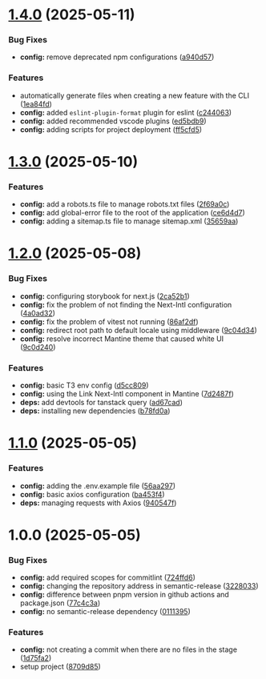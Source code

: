 # [1.4.0](https://github.com/shaadcode/Nextjs-Frontend-Boilerplate/compare/v1.3.0...v1.4.0) (2025-05-11)


### Bug Fixes

* **config:** remove deprecated npm configurations ([a940d57](https://github.com/shaadcode/Nextjs-Frontend-Boilerplate/commit/a940d578a8b4519150afb199b401fef82a5350b5))


### Features

* automatically generate files when creating a new feature with the CLI ([1ea84fd](https://github.com/shaadcode/Nextjs-Frontend-Boilerplate/commit/1ea84fd3361aee63ea5da433b5eaebc987bb8de5))
* **config:** added `eslint-plugin-format` plugin for eslint ([c244063](https://github.com/shaadcode/Nextjs-Frontend-Boilerplate/commit/c244063d0cc1a2cba6c65f32dc2e01126adc59d2))
* **config:** added recommended vscode plugins ([ed5bdb9](https://github.com/shaadcode/Nextjs-Frontend-Boilerplate/commit/ed5bdb966be8d23f5aa50d10a084f5bef9869ee5))
* **config:** adding scripts for project deployment ([ff5cfd5](https://github.com/shaadcode/Nextjs-Frontend-Boilerplate/commit/ff5cfd5ca491db8ca6c156808fc0e2477b44a895))

# [1.3.0](https://github.com/shaadcode/Nextjs-Frontend-Boilerplate/compare/v1.2.0...v1.3.0) (2025-05-10)


### Features

* **config:** add a robots.ts file to manage robots.txt files ([2f69a0c](https://github.com/shaadcode/Nextjs-Frontend-Boilerplate/commit/2f69a0c73dc4a9571f9751c7c7b0657474689148))
* **config:** add global-error file to the root of the application ([ce6d4d7](https://github.com/shaadcode/Nextjs-Frontend-Boilerplate/commit/ce6d4d725c8f696e510325ed245b51b190a78aa8))
* **config:** adding a sitemap.ts file to manage sitemap.xml ([35659aa](https://github.com/shaadcode/Nextjs-Frontend-Boilerplate/commit/35659aae95e1801fc977cd682ae36a370a77a36d))

# [1.2.0](https://github.com/shaadcode/Nextjs-Frontend-Boilerplate/compare/v1.1.0...v1.2.0) (2025-05-08)


### Bug Fixes

* **config:** configuring storybook for next.js ([2ca52b1](https://github.com/shaadcode/Nextjs-Frontend-Boilerplate/commit/2ca52b186a2e1c9b15fc85752b825d394ba73a08))
* **config:** fix the problem of not finding the Next-Intl configuration ([4a0ad32](https://github.com/shaadcode/Nextjs-Frontend-Boilerplate/commit/4a0ad32b9c7b9b01eab7191cc25817be6179ed2a))
* **config:** fix the problem of vitest not running ([86af2df](https://github.com/shaadcode/Nextjs-Frontend-Boilerplate/commit/86af2df870d1618007944837c41b56547451d97a))
* **config:** redirect root path to default locale using middleware ([9c04d34](https://github.com/shaadcode/Nextjs-Frontend-Boilerplate/commit/9c04d34dafe2b996ecf6ac7c9cffa21632d3ff60))
* **config:** resolve incorrect Mantine theme that caused white UI ([9c0d240](https://github.com/shaadcode/Nextjs-Frontend-Boilerplate/commit/9c0d240c1dc529ff229f1926b3fde164a1390ff8))


### Features

* **config:** basic T3 env config ([d5cc809](https://github.com/shaadcode/Nextjs-Frontend-Boilerplate/commit/d5cc8099f56f5ef2c05e763679a759f65e30d81a))
* **config:** using the Link Next-Intl component in Mantine ([7d2487f](https://github.com/shaadcode/Nextjs-Frontend-Boilerplate/commit/7d2487f949cf2ec6318a8d24b92e7e5ea3d34b80))
* **deps:** add devtools for tanstack query ([ad67cad](https://github.com/shaadcode/Nextjs-Frontend-Boilerplate/commit/ad67cad4dbf8fd3038229077766b8b6705b29e0f))
* **deps:** installing new dependencies ([b78fd0a](https://github.com/shaadcode/Nextjs-Frontend-Boilerplate/commit/b78fd0ac7d4ee0fd3b5a79b83d0f02d2801dfda5))

# [1.1.0](https://github.com/shaadcode/Nextjs-Frontend-Boilerplate/compare/v1.0.0...v1.1.0) (2025-05-05)


### Features

* **config:** adding the .env.example file ([56aa297](https://github.com/shaadcode/Nextjs-Frontend-Boilerplate/commit/56aa2978c3bdd778ecc5692ef4b71ceb0c90ed7c))
* **config:** basic axios configuration ([ba453f4](https://github.com/shaadcode/Nextjs-Frontend-Boilerplate/commit/ba453f4ed652fcf06af0b959fa8ea9d4cede361d))
* **deps:** managing requests with Axios ([940547f](https://github.com/shaadcode/Nextjs-Frontend-Boilerplate/commit/940547f5beb2b78f8015f8e6d033b89a3b43f4db))

# 1.0.0 (2025-05-05)


### Bug Fixes

* **config:** add required scopes for commitlint ([724ffd6](https://github.com/shaadcode/Nextjs-Frontend-Boilerplate/commit/724ffd61b91ae10aff6230a2d80e4bc575960de1))
* **config:** changing the repository address in semantic-release ([3228033](https://github.com/shaadcode/Nextjs-Frontend-Boilerplate/commit/32280331a10e438f5716836e11519235fe1a7331))
* **config:** difference between pnpm version in github actions and package.json ([77c4c3a](https://github.com/shaadcode/Nextjs-Frontend-Boilerplate/commit/77c4c3a37a274379ea71f0efcc75ec38d3694a9f))
* **config:** no semantic-release dependency ([0111395](https://github.com/shaadcode/Nextjs-Frontend-Boilerplate/commit/0111395122f75722d4a1bcd0cacc83db4649f8ec))


### Features

* **config:** not creating a commit when there are no files in the stage ([1d75fa2](https://github.com/shaadcode/Nextjs-Frontend-Boilerplate/commit/1d75fa2e9bff555bb0a40e424d2708f3aa831ed5))
* setup project ([8709d85](https://github.com/shaadcode/Nextjs-Frontend-Boilerplate/commit/8709d853707a8e7f48579900cc060bb849adb908))
